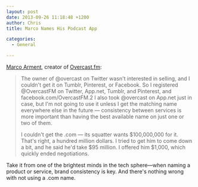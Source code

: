 ```yaml
---
layout: post
date: 2013-09-26 11:18:48 +1200
author: Chris
title: Marco Names His Podcast App

categories:
  - General

---
```


[Marco Arment](http://www.marco.org/2013/09/24/naming-overcast), creator of [Overcast.fm](https://overcast.fm/):

> The owner of @overcast on Twitter wasn't interested in selling, and I couldn't get it on Tumblr, Pinterest, or Facebook. So I registered @OvercastFM on Twitter, App.net, Tumblr, and Pinterest, and facebook.com/OvercastFM.2 I also took @overcast on App.net just in case, but I'm not going to use it unless I get the matching name everywhere else in the future — consistency between services is more important than having the best available name on just one or two of them.   
>
>  I couldn't get the .com — its squatter wants $100,000,000 for it. That's right, a hundred million dollars. I tried to get him to come down a bit, and he said he'd take $95 million. I offered him $1,000, which quickly ended negotiations.

Take it from one of the brightest minds in the tech sphere—when naming a product or service, brand consistency is key. And there's nothing wrong with not using a .com name.

<!-- more -->